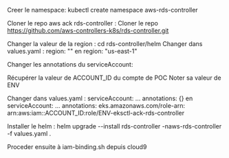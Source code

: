 Creer le namespace:
  kubectl create namespace aws-rds-controller

Cloner le repo aws ack rds-controller :
  Cloner le repo https://github.com/aws-controllers-k8s/rds-controller.git

Changer la valeur de la region :
  cd rds-controller/helm
  Changer dans values.yaml :  region: "" en region: "us-east-1"


Changer les annotations du serviceAccount:

  Récupérer la valeur de ACCOUNT_ID du compte de POC
  Noter sa valeur de ENV

  Changer dans values.yaml : 
    serviceAccount:
      ...
      annotations: {}
  en 
    serviceAccount:
      ...
      annotations:
        eks.amazonaws.com/role-arn: arn:aws:iam::ACCOUNT_ID:role/ENV-eksctl-ack-rds-controller


Installer le helm :
  helm upgrade --install rds-controller -naws-rds-controller -f values.yaml .


Proceder ensuite à iam-binding.sh depuis cloud9
